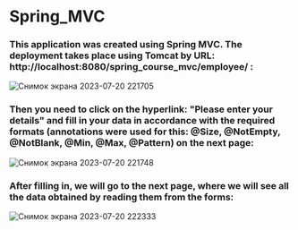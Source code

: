 # Spring_MVC

### This application was created using Spring MVC. The deployment takes place using Tomcat by URL: http://localhost:8080/spring_course_mvc/employee/ :
![Снимок экрана 2023-07-20 221705](https://github.com/VyacheslavRudoy/Spring_MVC/assets/97558285/4df06f59-d0d2-453c-b0bf-0ebd6e1f6de1)

### Then you need to click on the hyperlink: "Please enter your details" and fill in your data in accordance with the required formats (annotations were used for this: @Size, @NotEmpty, @NotBlank, @Min, @Max, @Pattern) on the next page:
![Снимок экрана 2023-07-20 221748](https://github.com/VyacheslavRudoy/Spring_MVC/assets/97558285/26d170f3-4069-4ecb-bd9a-f64c9aba4551)

### After filling in, we will go to the next page, where we will see all the data obtained by reading them from the forms:
  ![Снимок экрана 2023-07-20 222333](https://github.com/VyacheslavRudoy/Spring_MVC/assets/97558285/ce3ae4da-ed82-4620-900d-5b67558be838)
